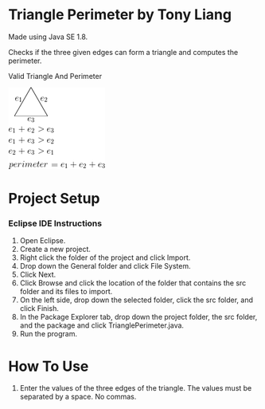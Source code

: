 # Triangle Perimeter by Tony Liang

Made using Java SE 1.8.

Checks if the three given edges can form a triangle and computes the perimeter.

Valid Triangle And Perimeter

![alt text][logo]

[logo]: https://github.com/tliang1/Java-Practice/raw/master/Practice/Intro-To-Java-8th-Ed-Daniel-Y.-Liang/Chapter-3/Chapter03P25/images/instructions/valid_triangle_and_perimeter.png "Valid Triangle And Perimeter"

# Project Setup

### Eclipse IDE Instructions
1. Open Eclipse.
2. Create a new project.
3. Right click the folder of the project and click Import.
4. Drop down the General folder and click File System.
5. Click Next.
6. Click Browse and click the location of the folder that contains the src folder and its files to import.
7. On the left side, drop down the selected folder, click the src folder, and click Finish.
8. In the Package Explorer tab, drop down the project folder, the src folder, and the package and click TrianglePerimeter.java.
9. Run the program.

# How To Use
1. Enter the values of the three edges of the triangle. The values must be separated by a space. No commas.